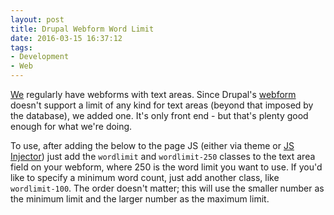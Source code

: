 ```yaml
---
layout: post 
title: Drupal Webform Word Limit
date: 2016-03-15 16:37:12
tags:
- Development
- Web
---
```

[We](https://www.lanecc.edu) regularly have webforms with text areas. Since Drupal's [webform](https://www.drupal.org/project/webform) doesn't support a limit of any kind for text areas (beyond that imposed by the database), we added one. It's only front end - but that's plenty good enough for what we're doing.

To use, after adding the below to the page JS (either via theme or [JS Injector](https://www.drupal.org/project/js_injector)) just add the `wordlimit` and `wordlimit-250` classes to the text area field on your webform, where 250 is the word limit you want to use. If you'd like to specify a minimum word count, just add another class, like `wordlimit-100`. The order doesn't matter; this will use the smaller number as the minimum limit and the larger number as the maximum limit.

<script src="https://gist.github.com/krschmidt/5128933e88a1d35910a0.js"></script>